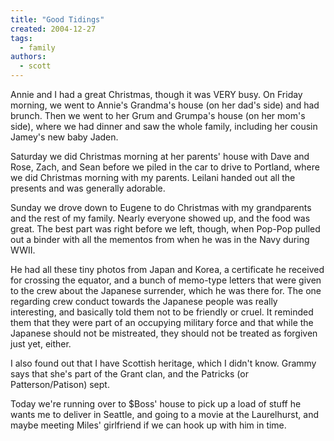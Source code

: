 ```yaml
---
title: "Good Tidings"
created: 2004-12-27
tags:
  - family
authors:
  - scott
---
```


Annie and I had a great Christmas, though it was VERY busy. On Friday morning, we went to Annie's Grandma's house (on her dad's side) and had brunch. Then we went to her Grum and Grumpa's house (on her mom's side), where we had dinner and saw the whole family, including her cousin Jamey's new baby Jaden.

Saturday we did Christmas morning at her parents' house with Dave and Rose, Zach, and Sean before we piled in the car to drive to Portland, where we did Christmas morning with my parents. Leilani handed out all the presents and was generally adorable.

Sunday we drove down to Eugene to do Christmas with my grandparents and the rest of my family. Nearly everyone showed up, and the food was great. The best part was right before we left, though, when Pop-Pop pulled out a binder with all the mementos from when he was in the Navy during WWII.

He had all these tiny photos from Japan and Korea, a certificate he received for crossing the equator, and a bunch of memo-type letters that were given to the crew about the Japanese surrender, which he was there for. The one regarding crew conduct towards the Japanese people was really interesting, and basically told them not to be friendly or cruel. It reminded them that they were part of an occupying military force and that while the Japanese should not be mistreated, they should not be treated as forgiven just yet, either.

I also found out that I have Scottish heritage, which I didn't know. Grammy says that she's part of the Grant clan, and the Patricks (or Patterson/Patison) sept.

Today we're running over to $Boss' house to pick up a load of stuff he wants me to deliver in Seattle, and going to a movie at the Laurelhurst, and maybe meeting Miles' girlfriend if we can hook up with him in time.
